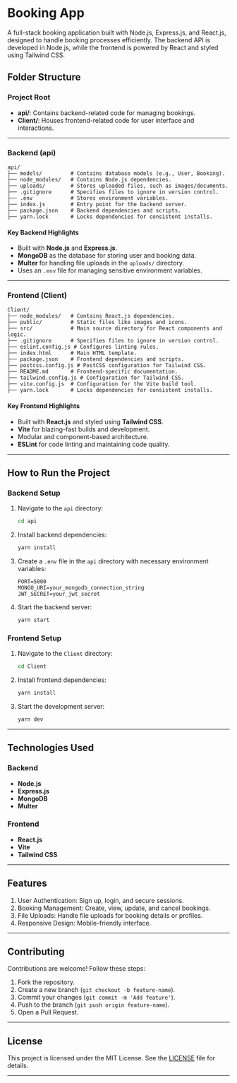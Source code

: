 # Booking App

A full-stack booking application built with Node.js, Express.js, and React.js, designed to handle booking processes efficiently. The backend API is developed in Node.js, while the frontend is powered by React and styled using Tailwind CSS.

## Folder Structure

### **Project Root**
- **api/**: Contains backend-related code for managing bookings.
- **Client/**: Houses frontend-related code for user interface and interactions.

---

### **Backend (api)**
```
api/
├── models/         # Contains database models (e.g., User, Booking).
├── node_modules/   # Contains Node.js dependencies.
├── uploads/        # Stores uploaded files, such as images/documents.
├── .gitignore      # Specifies files to ignore in version control.
├── .env            # Stores environment variables.
├── index.js        # Entry point for the backend server.
├── package.json    # Backend dependencies and scripts.
├── yarn.lock       # Locks dependencies for consistent installs.
```

#### **Key Backend Highlights**
- Built with **Node.js** and **Express.js**.
- **MongoDB** as the database for storing user and booking data.
- **Multer** for handling file uploads in the `uploads/` directory.
- Uses an `.env` file for managing sensitive environment variables.

---

### **Frontend (Client)**
```
Client/
├── node_modules/   # Contains React.js dependencies.
├── public/         # Static files like images and icons.
├── src/            # Main source directory for React components and logic.
├── .gitignore      # Specifies files to ignore in version control.
├── eslint.config.js # Configures linting rules.
├── index.html      # Main HTML template.
├── package.json    # Frontend dependencies and scripts.
├── postcss.config.js # PostCSS configuration for Tailwind CSS.
├── README.md       # Frontend-specific documentation.
├── tailwind.config.js # Configuration for Tailwind CSS.
├── vite.config.js  # Configuration for the Vite build tool.
├── yarn.lock       # Locks dependencies for consistent installs.
```

#### **Key Frontend Highlights**
- Built with **React.js** and styled using **Tailwind CSS**.
- **Vite** for blazing-fast builds and development.
- Modular and component-based architecture.
- **ESLint** for code linting and maintaining code quality.

---

## How to Run the Project

### **Backend Setup**
1. Navigate to the `api` directory:
   ```bash
   cd api
   ```
2. Install backend dependencies:
   ```bash
   yarn install
   ```
3. Create a `.env` file in the `api` directory with necessary environment variables:
   ```
   PORT=5000
   MONGO_URI=your_mongodb_connection_string
   JWT_SECRET=your_jwt_secret
   ```
4. Start the backend server:
   ```bash
   yarn start
   ```

### **Frontend Setup**
1. Navigate to the `Client` directory:
   ```bash
   cd Client
   ```
2. Install frontend dependencies:
   ```bash
   yarn install
   ```
3. Start the development server:
   ```bash
   yarn dev
   ```

---

## Technologies Used

### Backend
- **Node.js**
- **Express.js**
- **MongoDB**
- **Multer**

### Frontend
- **React.js**
- **Vite**
- **Tailwind CSS**

---

## Features
1. User Authentication: Sign up, login, and secure sessions.
2. Booking Management: Create, view, update, and cancel bookings.
3. File Uploads: Handle file uploads for booking details or profiles.
4. Responsive Design: Mobile-friendly interface.

---

## Contributing

Contributions are welcome! Follow these steps:
1. Fork the repository.
2. Create a new branch (`git checkout -b feature-name`).
3. Commit your changes (`git commit -m 'Add feature'`).
4. Push to the branch (`git push origin feature-name`).
5. Open a Pull Request.

---

## License

This project is licensed under the MIT License. See the [LICENSE](LICENSE) file for details.

---
